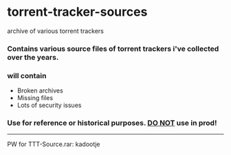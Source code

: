 # torrent-tracker-sources
archive of various torrent trackers

### Contains various source files of torrent trackers i've collected over the years.
###  will contain
- Broken archives
- Missing files
- Lots of security issues


### Use for reference or historical purposes. <b><ins>DO NOT</ins> use in prod!</b>

---------

PW for TTT-Source.rar: kadootje
